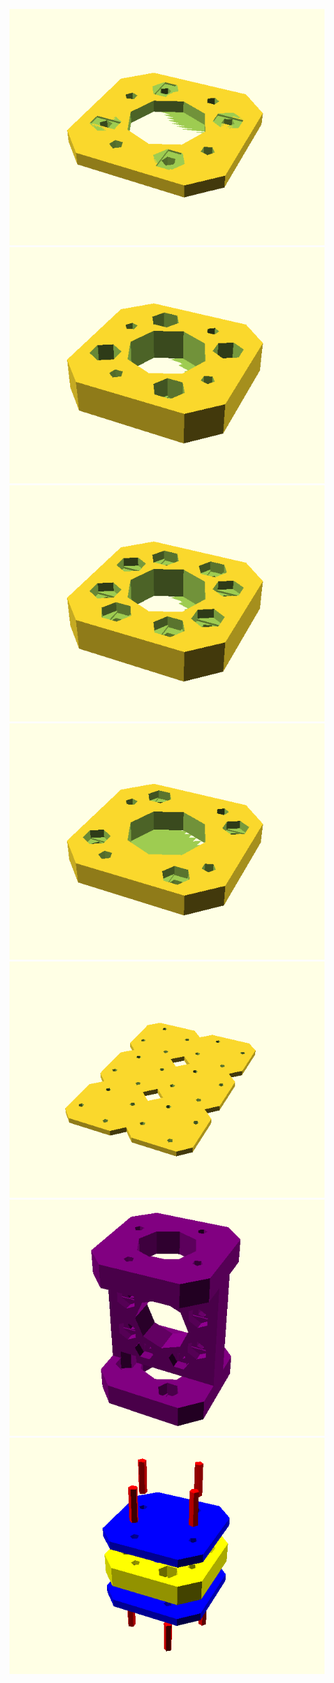 ![](tile_T24_2mm.png)
![](tile_T24_5mm.png)
![](tile_T24_5mm_centered.png)
![](tile_T36_5mm.png)
![](tile_raw_plate_T24_2x3_2mm.png)
![](tile_H_T24_5mm.png)
![](tile_sandwitch.png)
